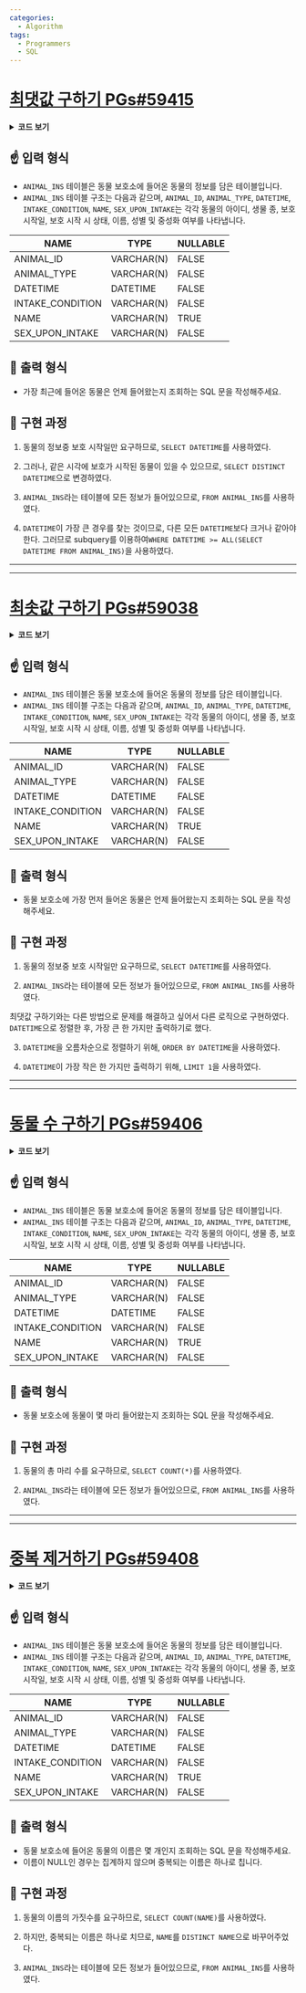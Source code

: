 ```yaml
---
categories:
  - Algorithm
tags:
  - Programmers
  - SQL
---
```

# [최댓값 구하기 PGs#59415](https://programmers.co.kr/learn/courses/30/lessons/59415)

<details>
<summary><b>코드 보기</b></summary>
<div markdown="1">

```SQL
SELECT DISTINCT DATETIME
FROM ANIMAL_INS
WHERE DATETIME >= ALL(SELECT DATETIME FROM ANIMAL_INS)
```

</div>
</details>


## ☝ 입력 형식

+ `ANIMAL_INS` 테이블은 동물 보호소에 들어온 동물의 정보를 담은 테이블입니다.
+ `ANIMAL_INS` 테이블 구조는 다음과 같으며, `ANIMAL_ID`, `ANIMAL_TYPE`, `DATETIME`, `INTAKE_CONDITION`, `NAME`, `SEX_UPON_INTAKE`는 각각 동물의 아이디, 생물 종, 보호 시작일, 보호 시작 시 상태, 이름, 성별 및 중성화 여부를 나타냅니다.

|**NAME**|**TYPE**|**NULLABLE**|
|--|--|--|
|ANIMAL_ID|VARCHAR(N)|FALSE
|ANIMAL_TYPE|VARCHAR(N)|FALSE
|DATETIME|DATETIME|FALSE
|INTAKE_CONDITION|VARCHAR(N)|FALSE|
|NAME|VARCHAR(N)|TRUE|
|SEX_UPON_INTAKE|VARCHAR(N)|FALSE|

## 🤞 출력 형식

+ 가장 최근에 들어온 동물은 언제 들어왔는지 조회하는 SQL 문을 작성해주세요.

## 🤟 구현 과정

1. 동물의 정보중 보호 시작일만 요구하므로, `SELECT DATETIME`를 사용하였다.

2. 그러나, 같은 시각에 보호가 시작된 동물이 있을 수 있으므로,  `SELECT DISTINCT DATETIME`으로 변경하였다.

3. `ANIMAL_INS`라는 테이블에 모든 정보가 들어있으므로, `FROM ANIMAL_INS`를 사용하였다.

4. `DATETIME`이 가장 큰 경우를 찾는 것이므로, 다른 모든 `DATETIME`보다 크거나 같아야 한다. 그러므로 subquery를 이용하여`WHERE DATETIME >= ALL(SELECT DATETIME FROM ANIMAL_INS)`을 사용하였다.

---
---

# [최솟값 구하기 PGs#59038](https://programmers.co.kr/learn/courses/30/lessons/59038)

<details>
<summary><b>코드 보기</b></summary>
<div markdown="1">

```SQL
SELECT DATETIME
FROM ANIMAL_INS
ORDER BY DATETIME
LIMIT 1
```

</div>
</details>


## ☝ 입력 형식

+ `ANIMAL_INS` 테이블은 동물 보호소에 들어온 동물의 정보를 담은 테이블입니다.
+ `ANIMAL_INS` 테이블 구조는 다음과 같으며, `ANIMAL_ID`, `ANIMAL_TYPE`, `DATETIME`, `INTAKE_CONDITION`, `NAME`, `SEX_UPON_INTAKE`는 각각 동물의 아이디, 생물 종, 보호 시작일, 보호 시작 시 상태, 이름, 성별 및 중성화 여부를 나타냅니다.

|**NAME**|**TYPE**|**NULLABLE**|
|--|--|--|
|ANIMAL_ID|VARCHAR(N)|FALSE
|ANIMAL_TYPE|VARCHAR(N)|FALSE
|DATETIME|DATETIME|FALSE
|INTAKE_CONDITION|VARCHAR(N)|FALSE|
|NAME|VARCHAR(N)|TRUE|
|SEX_UPON_INTAKE|VARCHAR(N)|FALSE|

## 🤞 출력 형식

+ 동물 보호소에 가장 먼저 들어온 동물은 언제 들어왔는지 조회하는 SQL 문을 작성해주세요.

## 🤟 구현 과정

1. 동물의 정보중 보호 시작일만 요구하므로, `SELECT DATETIME`를 사용하였다.

2. `ANIMAL_INS`라는 테이블에 모든 정보가 들어있으므로, `FROM ANIMAL_INS`를 사용하였다.

최댓값 구하기와는 다른 방법으로 문제를 해결하고 싶어서 다른 로직으로 구현하였다.  `DATETIME`으로 정렬한 후, 가장 큰 한 가지만 출력하기로 했다.

3. `DATETIME`을 오름차순으로 정렬하기 위해, `ORDER BY DATETIME`을 사용하였다.

4. `DATETIME`이 가장 작은 한 가지만 출력하기 위해, `LIMIT 1`을 사용하였다.

---
---

# [동물 수 구하기 PGs#59406](https://programmers.co.kr/learn/courses/30/lessons/59406)

<details>
<summary><b>코드 보기</b></summary>
<div markdown="1">

```SQL
SELECT COUNT(*)
FROM ANIMAL_INS
```

</div>
</details>


## ☝ 입력 형식

+ `ANIMAL_INS` 테이블은 동물 보호소에 들어온 동물의 정보를 담은 테이블입니다.
+ `ANIMAL_INS` 테이블 구조는 다음과 같으며, `ANIMAL_ID`, `ANIMAL_TYPE`, `DATETIME`, `INTAKE_CONDITION`, `NAME`, `SEX_UPON_INTAKE`는 각각 동물의 아이디, 생물 종, 보호 시작일, 보호 시작 시 상태, 이름, 성별 및 중성화 여부를 나타냅니다.

|**NAME**|**TYPE**|**NULLABLE**|
|--|--|--|
|ANIMAL_ID|VARCHAR(N)|FALSE
|ANIMAL_TYPE|VARCHAR(N)|FALSE
|DATETIME|DATETIME|FALSE
|INTAKE_CONDITION|VARCHAR(N)|FALSE|
|NAME|VARCHAR(N)|TRUE|
|SEX_UPON_INTAKE|VARCHAR(N)|FALSE|

## 🤞 출력 형식

+ 동물 보호소에 동물이 몇 마리 들어왔는지 조회하는 SQL 문을 작성해주세요.

## 🤟 구현 과정

1. 동물의 총 마리 수를 요구하므로, `SELECT COUNT(*)`를 사용하였다.

2. `ANIMAL_INS`라는 테이블에 모든 정보가 들어있으므로, `FROM ANIMAL_INS`를 사용하였다.

---
---

# [중복 제거하기 PGs#59408](https://programmers.co.kr/learn/courses/30/lessons/59408)

<details>
<summary><b>코드 보기</b></summary>
<div markdown="1">

```SQL
SELECT COUNT(DISTINCT NAME)
FROM ANIMAL_INS
```

</div>
</details>


## ☝ 입력 형식

+ `ANIMAL_INS` 테이블은 동물 보호소에 들어온 동물의 정보를 담은 테이블입니다.
+ `ANIMAL_INS` 테이블 구조는 다음과 같으며, `ANIMAL_ID`, `ANIMAL_TYPE`, `DATETIME`, `INTAKE_CONDITION`, `NAME`, `SEX_UPON_INTAKE`는 각각 동물의 아이디, 생물 종, 보호 시작일, 보호 시작 시 상태, 이름, 성별 및 중성화 여부를 나타냅니다.

|**NAME**|**TYPE**|**NULLABLE**|
|--|--|--|
|ANIMAL_ID|VARCHAR(N)|FALSE
|ANIMAL_TYPE|VARCHAR(N)|FALSE
|DATETIME|DATETIME|FALSE
|INTAKE_CONDITION|VARCHAR(N)|FALSE|
|NAME|VARCHAR(N)|TRUE|
|SEX_UPON_INTAKE|VARCHAR(N)|FALSE|

## 🤞 출력 형식

+ 동물 보호소에 들어온 동물의 이름은 몇 개인지 조회하는 SQL 문을 작성해주세요.
+ 이름이 NULL인 경우는 집계하지 않으며 중복되는 이름은 하나로 칩니다.

## 🤟 구현 과정

1. 동물의 이름의 가짓수를 요구하므로, `SELECT COUNT(NAME)`를 사용하였다.

2. 하지만, 중복되는 이름은 하나로 치므로, `NAME`를 `DISTINCT NAME`으로 바꾸어주었다.

3. `ANIMAL_INS`라는 테이블에 모든 정보가 들어있으므로, `FROM ANIMAL_INS`를 사용하였다.


